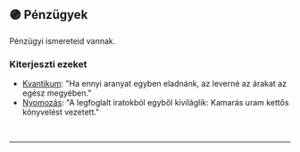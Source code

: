 ## 🟣 Pénzügyek

Pénzügyi ismereteid vannak.

### Kiterjeszti ezeket

- [Kvantikum](../kepzettsegek.szekunder/kvantikum.md): "Ha ennyi aranyat egyben eladnánk, az leverné az árakat az egész megyében."
- [Nyomozás](../kepzettsegek.primer.altalanos/nyomozas.md): "A legfoglalt iratokból egyből kiviláglik: Kamarás uram kettős könyvelést vezetett."

<br />

---
